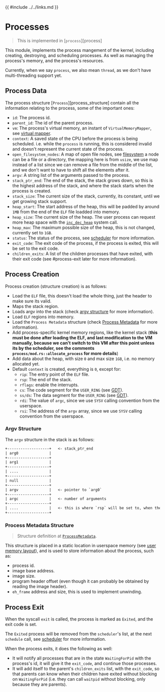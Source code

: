 {{ #include ../../links.md }}

# Processes

> This is implemented in [`process`][process]

This module, implements the process mangement of the kernel, including creating, destroying, and scheduling processes.
As well as managing the process's memory, and the process's resources.

Currently, when we say `process`, we also mean `thread`, as we don't have multi-threading support yet.

## Process Data
The process structure [`Process`][process_structure] contain all the information relating to the process, some of the important ones:
- `id`: The process id.
- `parent_id`: The id of the parent process.
- `vm`: The process's virtual memory, an instant of `VirtualMemoryMapper`, see [virtual mapper](../memory/virtual_mapper.md).
- `context`: A saved state of the CPU before the process is being scheduled. i.e. while the `process` is running, this
  is considered invalid and doesn't represent the current state of the process.
- `open_filesystem_nodes`: A map of open file nodes, see [filesystem](../filesystem/index.md) a node can be a file or a directory, the mapping here is from `usize`, we use map instead of a list since we can remove a file from the middle of the list, and we don't want to have to shift all the elements after it.
- `argv`: A string list of the arguments passed to the process.
- `stack_ptr_end`: The end of the stack, the stack grows down, so this is the highest address of the stack, and where the stack starts when the process is created.
- `stack_size`: The current size of the stack, currently, its constant, until we get growing stack support.
- `heap_start`: The start address of the heap, this will be padded by around `1MB` from the end of the `ELF` file loadded into memory.
- `heap_size`: The current size of the heap. The user process can request more heap space with the [`inc_dec_heap`](./syscalls.md#syscalls-list) system call.
- `heap_max`: The maximum possible size of the heap, this is not changed, currently set to `1GB`.
- `status`: The status of the process, see [scheduler](./scheduler.md) for more information.
- `exit_code`: The exit code of the process, if the process is exited, this will be set to the exit code.
- `children_exits`: A list of the children processes that have exited, with their exit code (see #process-exit later for more information).

## Process Creation

Process creation (structure creation) is as follows:
- Load the `ELF` file, this doesn't load the whole thing, just the header to make sure its valid.
- Maps the stack region.
- Loads argv into the stack (check [argv structure](#argv-structure) for more information).
- Load `ELF` regions into memory.
- Load the `Process Metadata` structure (check [Process Metadata](#process-metadata-structure) for more information).
- Add process-specific kernel memory regions, like the kernel stack (**this must be done after loading the ELF, and last modification to the VM manually, because we can't switch to this VM after this point unless its by the scheduler, see the comments `process/mod.rs::allocate_process` for more details**)
- Add data about the heap, with size `0` and max size `1GB`, i.e. no memory allocated yet.
- Default `context` is created, everything is `0`, except for:
    - `rip`: The entry point of the `ELF` file.
    - `rsp`: The end of the stack.
    - `rflags`: enable the interrupts.
    - `cs`: The code segment for the `USER_RING` (see [GDT](../processor/gdt.md)).
    - `ss/ds`: The data segment for the `USER_RING` (see [GDT](../processor/gdt.md)).
    - `rdi`: The value of `argc`, since we use `SYSV` calling convention from the userspace.
    - `rsi`: The address of the `argv` array, since we use `SYSV` calling convention from the userspace.

### Argv Structure
The `argv` structure in the stack is as follows:

```txt
+-------------------+   <- stack_ptr_end
| arg0              |
+-------------------+
| arg1              |
+-------------------+
| ....              |
+-------------------+
| null              |
+-------------------+
| argv              |   <- pointer to `arg0`
+-------------------+
| argc              |   <- number of arguments
+-------------------+
| ....              |   <- this is where `rsp` will be set to, when the process is created
+-------------------+
```

### Process Metadata Structure

> Structure definition at [`ProcessMetadata`](https://docs.rs/emerald_kernel_user_link/latest/emerald_kernel_user_link/process/struct.ProcessMetadata.html).

This structure is placed in a static location in userspace memory (see [user memory layout](../memory/memory_layout.md#user-layout)), and is used to store information about the process, such as:
- process id.
- image base address.
- image size.
- program header offset (even though it can probably be obtained by reading the image header).
- `eh_frame` address and size, this is used to implement unwinding.

## Process Exit

When the syscall `exit` is called, the process is marked as `Exited`, and the exit code is set.

The `Exited` process will be removed from the `scheduler`'s list, at the next `schedule` call, see [scheduler](./scheduler.md) for more information.

When the process exits, it does the following as well:
- It will notify all processes that are in the state `WaitingForPid` with the process's id, it will give it the `exit_code`, and continue those processes.
- It will add itself to the parent's `children_exits` list, with the `exit_code`, so that parents can know when their children have exited without blocking on `WaitingForPid` (i.e. they can call `waitpid` without blocking, only because they are parents).
